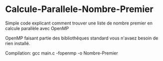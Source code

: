 # Calcule-Parallele-Nombre-Premier
Simple code explicant comment trouver une liste de nombre premier en calcule parallèle avec OpenMP

OpenMP faisant partie des bibliothêques standard vous n'avaez besoin de rien installé.

Compilation: gcc main.c -fopenmp -o Nombre-Premier
